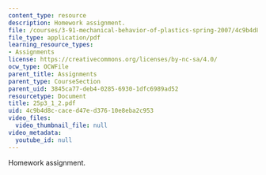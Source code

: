 ```yaml
---
content_type: resource
description: Homework assignment.
file: /courses/3-91-mechanical-behavior-of-plastics-spring-2007/4c9b4d8ccaced47ed37610e8eba2c953_25p3_1_2.pdf
file_type: application/pdf
learning_resource_types:
- Assignments
license: https://creativecommons.org/licenses/by-nc-sa/4.0/
ocw_type: OCWFile
parent_title: Assignments
parent_type: CourseSection
parent_uid: 3845ca77-deb4-0285-6930-1dfc6989ad52
resourcetype: Document
title: 25p3_1_2.pdf
uid: 4c9b4d8c-cace-d47e-d376-10e8eba2c953
video_files:
  video_thumbnail_file: null
video_metadata:
  youtube_id: null
---
```

Homework assignment.